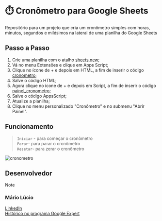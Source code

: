 # ⏱️ Cronômetro para Google Sheets

Repositório para um projeto que cria um cronômetro simples com horas, minutos, segundos e milésimos na lateral de uma planilha do Google Sheets

## Passo a Passo

1. Crie uma planilha com o atalho [sheets.new](sheets.new);
2. Vá no menu Extensões e clique em Apps Script;
3. Clique no ícone de + e depois em HTML, a fim de inserir o código [cronometro](https://github.com/marioluciofjr/cronometro/blob/main/cronometro.html);
4. Salve o código HTML;
5. Agora clique no ícone de + e depois em Script, a fim de inserir o código [painel_cronometro](https://github.com/marioluciofjr/cronometro/blob/main/painel_cronometro.gs);
6. Salve o código AppsScript;
7. Atualize a planilha;
8. Clique no menu personalizado "Cronômetro" e no submenu "Abrir Painel".

## Funcionamento

> `Iniciar` - para começar o cronômetro\
> `Parar`- para parar o cronômetro\
> `Resetar`- para zerar o cronômetro

![cronometro](https://github.com/user-attachments/assets/2b10debf-20f2-4398-bd3c-c04c5c2b25f7)

## Desenvolvedor

> [!NOTE]
> ### **Mário Lúcio**
> [LinkedIn](https://linkedin.com/in/marioluciofjr)\
> [Histórico no programa Google Expert](https://support.google.com/profile/119801043?sjid=9010980831254432834-SA)

